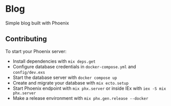# Blog

Simple blog built with Phoenix

## Contributing

To start your Phoenix server:

* Install dependencies with `mix deps.get`
* Configure database credentials in `docker-compose.yml` and `config/dev.exs`
* Start the database server with `docker compose up`
* Create and migrate your database with `mix ecto.setup`
* Start Phoenix endpoint with `mix phx.server` or inside IEx with `iex -S mix phx.server`
* Make a release environment with `mix phx.gen.release --docker`
